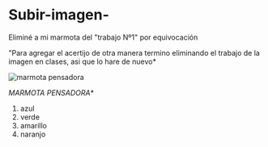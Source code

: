 # Subir-imagen-
Eliminé a mi marmota del "trabajo Nº1" por equivocación 


"Para agregar el acertijo de otra manera termino eliminando el trabajo de la imagen en clases, asi que lo hare de nuevo*


![marmota pensadora](https://upload.wikimedia.org/wikipedia/commons/thumb/3/3b/Marmot-edit1.jpg/250px-Marmot-edit1.jpg)

*MARMOTA PENSADORA**

<ol>
<li>azul</li>
<li>verde</li>
<li>amarillo</li>
<li>naranjo</li>
</ol>